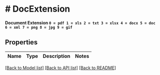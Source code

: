 # # DocExtension

#### Document Extension   ` 0 = pdf 1 = xls 2 = txt 3 = xlsx 4 = docx 5 = doc 6 = xml 7 = png 8 = jpg 9 = gif `

## Properties

Name | Type | Description | Notes
------------ | ------------- | ------------- | -------------

[[Back to Model list]](../../README.md#models) [[Back to API list]](../../README.md#endpoints) [[Back to README]](../../README.md)
